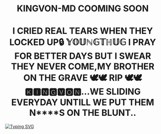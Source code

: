 <h1 align="center">KINGVON-MD COOMING SOON</h1>

<h1 align="center">I CRIED REAL TEARS WHEN THEY LOCKED UP🔒 𝕐𝕆𝕌ℕ𝔾𝕋ℍ𝕌𝔾 I PRAY FOR BETTER DAYS BUT I SWEAR THEY NEVER COME,MY BROTHER ON THE GRAVE 🕊️🕊️ RIP 🕊️🕊️🅺🅸🅽🅶🆅🅾🅽...WE SLIDING EVERYDAY UNTILL WE PUT THEM N****S ON THE BLUNT..</h1>
<p align="center">

  <a href="https://postimg.cc/N5wdHd5K"><img src="https://readme-Typing-svg.demolab.com?font=Black+Ops+One&size=50&pause=1000&color=1BAFBAFF&center=true&width=910&height=100&lines=KINGVON+MD+BOT+BEST+WA+BOT;CREATED+BY+KINGVON+TECH;BOT+DATE+??.04.2025" alt="Typing SVG" /></a>
  </p>
